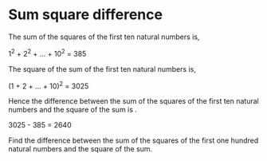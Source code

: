 # Sum square difference

The sum of the squares of the first ten natural numbers is,

1<sup>2</sup> + 2<sup>2</sup> + ... + 10<sup>2</sup> = 385

The square of the sum of the first ten natural numbers is,

(1 + 2 + ... + 10)<sup>2</sup> = 3025

Hence the difference between the sum of the squares of the first ten natural numbers and the square of the sum is .

3025 - 385 = 2640

Find the difference between the sum of the squares of the first one hundred natural numbers and the square of the sum.
